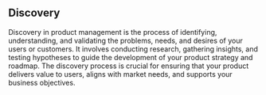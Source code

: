 ## Discovery

Discovery in product management is the process of identifying, understanding, and validating the problems, needs, and desires of your users or customers. It involves conducting research, gathering insights, and testing hypotheses to guide the development of your product strategy and roadmap. The discovery process is crucial for ensuring that your product delivers value to users, aligns with market needs, and supports your business objectives.
































